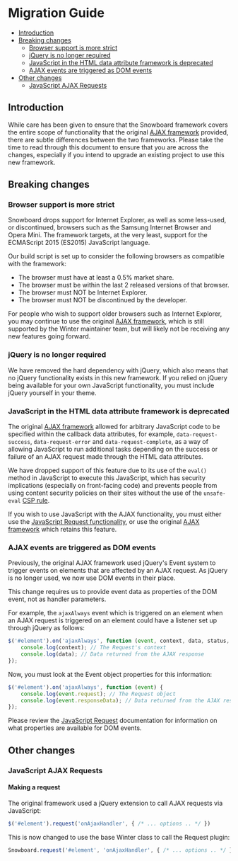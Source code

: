 # Migration Guide

- [Introduction](#introduction)
- [Breaking changes](#breaking-changes)
  - [Browser support is more strict](#browser-support)
  - [jQuery is no longer required](#no-jquery)
  - [JavaScript in the HTML data attribute framework is deprecated](#html-callbacks)
  - [AJAX events are triggered as DOM events](#ajax-dom-events)
- [Other changes](#other-changes)
  - [JavaScript AJAX Requests](#js-requests)

<a name="introduction"></a>
## Introduction

While care has been given to ensure that the Snowboard framework covers the entire scope of functionality that the original [AJAX framework](../ajax/introduction) provided, there are subtle differences between the two frameworks. Please take the time to read through this document to ensure that you are across the changes, especially if you intend to upgrade an existing project to use this new framework.

<a name="breaking-changes"></a>
## Breaking changes

<a name="browser-support"></a>
### Browser support is more strict

Snowboard drops support for Internet Explorer, as well as some less-used, or discontinued, browsers such as the Samsung Internet Browser and Opera Mini. The framework targets, at the very least, support for the ECMAScript 2015 (ES2015) JavaScript language.

Our build script is set up to consider the following browsers as compatible with the framework:

- The browser must have at least a 0.5% market share.
- The browser must be within the last 2 released versions of that browser.
- The browser must NOT be Internet Explorer.
- The browser must NOT be discontinued by the developer.

For people who wish to support older browsers such as Internet Explorer, you may continue to use the original [AJAX framework](../ajax/introduction), which is still supported by the Winter maintainer team, but will likely not be receiving any new features going forward.

<a name="no-jquery"></a>
### jQuery is no longer required

We have removed the hard dependency with jQuery, which also means that no jQuery functionality exists in this new framework. If you relied on jQuery being available for your own JavaScript functionality, you must include jQuery yourself in your theme.

<a name="html-callbacks"></a>
### JavaScript in the HTML data attribute framework is deprecated

The original [AJAX framework](../ajax/attributes-api#data-attributes) allowed for arbitrary JavaScript code to be specified within the callback data attributes, for example, `data-request-success`, `data-request-error` and `data-request-complete`, as a way of allowing JavaScript to run additional tasks depending on the success or failure of an AJAX request made through the HTML data attributes.

We have dropped support of this feature due to its use of the `eval()` method in JavaScript to execute this JavaScript, which has security implications (especially on front-facing code) and prevents people from using content security policies on their sites without the use of the `unsafe-eval` [CSP rule](https://developer.mozilla.org/en-US/docs/Web/HTTP/Headers/Content-Security-Policy/script-src).

If you wish to use JavaScript with the AJAX functionality, you must either use the [JavaScript Request functionality](../snowboard/request), or use the original [AJAX framework](../ajax/introduction) which retains this feature.

<a name="ajax-dom-events"></a>
### AJAX events are triggered as DOM events

Previously, the original AJAX framework used jQuery's Event system to trigger events on elements that are affected by an AJAX request. As jQuery is no longer used, we now use DOM events in their place.

This change requires us to provide event data as properties of the DOM event, not as handler parameters.

For example, the `ajaxAlways` event which is triggered on an element when an AJAX request is triggered on an element could have a listener set up through jQuery as follows:

```js
$('#element').on('ajaxAlways', function (event, context, data, status, xhr) {
    console.log(context); // The Request's context
    console.log(data); // Data returned from the AJAX response
});
```

Now, you must look at the Event object properties for this information:

```js
$('#element').on('ajaxAlways', function (event) {
    console.log(event.request); // The Request object
    console.log(event.responseData); // Data returned from the AJAX response
});
```

Please review the [JavaScript Request](../snowboard/request) documentation for information on what properties are available for DOM events.

<a name="other-changes"></a>
## Other changes

<a name="js-requests"></a>
### JavaScript AJAX Requests

#### Making a request

The original framework used a jQuery extension to call AJAX requests via JavaScript:

```js
$('#element').request('onAjaxHandler', { /* ... options .. */ })
```

This is now changed to use the base Winter class to call the Request plugin:

```js
Snowboard.request('#element', 'onAjaxHandler', { /* ... options .. */ });
```